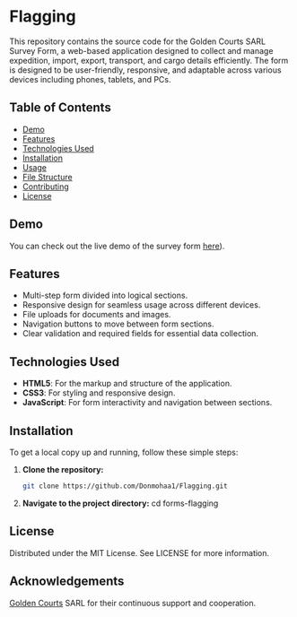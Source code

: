 # Flagging

This repository contains the source code for the Golden Courts SARL Survey Form, a web-based application designed to collect and manage expedition, import, export, transport, and cargo details efficiently. The form is designed to be user-friendly, responsive, and adaptable across various devices including phones, tablets, and PCs.

## Table of Contents

- [Demo](#demo)
- [Features](#features)
- [Technologies Used](#technologies-used)
- [Installation](#installation)
- [Usage](#usage)
- [File Structure](#file-structure)
- [Contributing](#contributing)
- [License](#license)

## Demo

You can check out the live demo of the survey form [here](https://donmohaa1.github.io/Flagging/)).

## Features

- Multi-step form divided into logical sections.
- Responsive design for seamless usage across different devices.
- File uploads for documents and images.
- Navigation buttons to move between form sections.
- Clear validation and required fields for essential data collection.

## Technologies Used

- **HTML5**: For the markup and structure of the application.
- **CSS3**: For styling and responsive design.
- **JavaScript**: For form interactivity and navigation between sections.

## Installation

To get a local copy up and running, follow these simple steps:

1. **Clone the repository:**
   ```sh
   git clone https://github.com/Donmohaa1/Flagging.git

2. **Navigate to the project directory:**
   cd forms-flagging

## License
Distributed under the MIT License. See LICENSE for more information.

## Acknowledgements
[Golden Courts](https://www.goldencourtsafrica.com/) SARL for their continuous support and cooperation.
